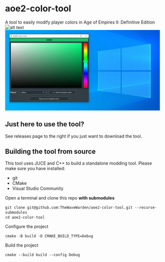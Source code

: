 # aoe2-color-tool
A tool to easily modify player colors in Age of Empires II: Definitive Edition
![alt text](screenshot.png)
![alt text](screenshot_app.png)

## Just here to use the tool?

See releases page to the right if you just want to download the tool.

## Building the tool from source
This tool uses JUCE and C++ to build a standalone modding tool. Please make sure you have installed:
- git
- CMake
- Visual Studio Community

Open a terminal and clone this repo **with submodules**
```
git clone git@github.com:TheWaveWarden/aoe2-color-tool.git --recurse-submodules
cd aoe2-color-tool
```

Configure the project
```
cmake -B build -D CMAKE_BUILD_TYPE=Debug
```

Build the project
```
cmake --build build --config Debug
```
